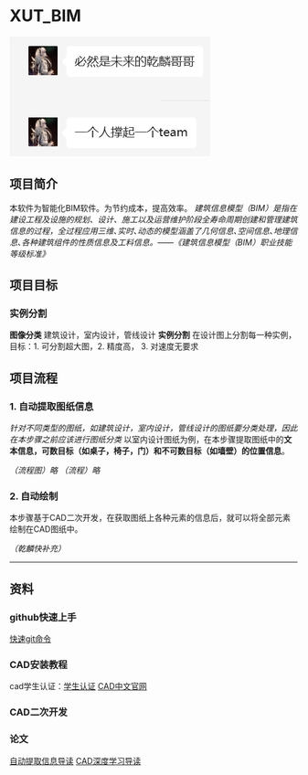 # XUT_BIM
![image](/图片库/5d1ff55687d61f2ec3fdc3fd971449d.png)
## 项目简介
本软件为智能化BIM软件。为节约成本，提高效率。
*建筑信息模型（BIM）是指在建设工程及设施的规划、设计、施工以及运营维护阶段全寿命周期创建和管理建筑信息的过程，全过程应用三维､实时､动态的模型涵盖了几何信息､空间信息､地理信息､各种建筑组件的性质信息及工料信息。——《建筑信息模型（BIM）职业技能等级标准》*

## 项目目标
### 实例分割
**图像分类** 建筑设计，室内设计，管线设计
**实例分割** 在设计图上分割每一种实例，目标：1. 可分割超大图，2. 精度高， 3. 对速度无要求

## 项目流程
### 1. 自动提取图纸信息
*针对不同类型的图纸，如建筑设计，室内设计，管线设计的图纸要分类处理，因此在本步骤之前应该进行图纸分类*
以室内设计图纸为例，在本步骤提取图纸中的**文本信息，可数目标（如桌子，椅子，门）和不可数目标（如墙壁）的位置信息**。

*（流程图）略*
*（流程）略*


### 2. 自动绘制
本步骤基于CAD二次开发，在获取图纸上各种元素的信息后，就可以将全部元素绘制在CAD图纸中。

*（乾麟快补充）*

---

## 资料

### github快速上手
[快速git命令](快速git命令.md)

### CAD安装教程
cad学生认证：[学生认证](https://zhuanlan.zhihu.com/p/341446584)
[CAD中文官网](https://www.autodesk.com.cn/)

### CAD二次开发

### 论文
[自动提取信息导读](自动提取信息导读.md)
[CAD深度学习导读](CAD深度学习导读.md)